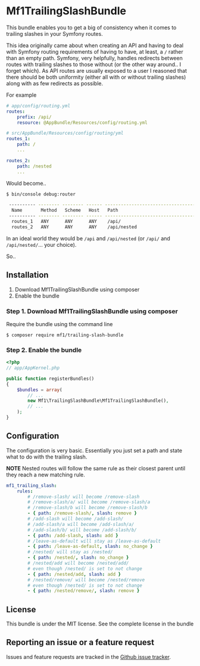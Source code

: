 # Mf1TrailingSlashBundle

This bundle enables you to get a big of consistency when it comes to trailing
slashes in your Symfony routes.

This idea originally came about when creating an API and having to deal with
Symfony routing requirements of having to have, at least, a `/` rather than
an empty path. Symfony, very helpfully, handles redirects between routes with
trailing slashes to those without (or the other way around.. I forget which).
As API routes are usually exposed to a user I reasoned that there should be both
uniformity (either all with or without trailing slashes) along with as few redirects
as possible.

For example

```yaml
# app/config/routing.yml
routes:
    prefix: /api/
    resource: @AppBundle/Resources/config/routing.yml

# src/AppBundle/Resources/config/routing/yml
routes_1:
    path: /
    ...

routes_2:
    path: /nested
    ...
```

Would become..

```bash
$ bin/console debug:router

 ---------- -------- -------- ------ -----------------------------------
  Name       Method   Scheme   Host   Path
 ---------- -------- -------- ------ -----------------------------------
  routes_1   ANY      ANY      ANY    /api/
  routes_2   ANY      ANY      ANY    /api/nested
```

In an ideal world they would be `/api` and `/api/nested` (or `/api/` and
`/api/nested/`... your choice).

So..

## Installation

1. Download Mf1TrailingSlashBundle using composer
2. Enable the bundle

### Step 1. Download Mf1TrailingSlashBundle using composer

Require the bundle using the command line

```cli
$ composer require mf1/trailing-slash-bundle
```

### Step 2. Enable the bundle

```php
<?php
// app/AppKernel.php

public function registerBundles()
{
    $bundles = array(
        // ...
        new Mf1\TrailingSlashBundle\Mf1TrailingSlashBundle(),
        // ...
    );
}
```

## Configuration

The configuration is very basic. Essentially you just set a path and state what to do
with the trailing slash.

**NOTE** Nested routes will follow the same rule as their closest parent until they
reach a new matching rule.

```yaml
mf1_trailing_slash:
    rules:
        # /remove-slash/ will become /remove-slash
        # /remove-slash/a/ will become /remove-slash/a
        # /remove-slash/b will become /remove-slash/b
        - { path: /remove-slash/, slash: remove }
        # /add-slash will become /add-slash/
        # /add-slash/a will become /add-slash/a/
        # /add-slash/b/ will become /add-slash/b/
        - { path: /add-slash, slash: add }
        # /leave-as-default will stay as /leave-as-default
        - { path: /leave-as-default, slash: no_change }
        # /nested/ will stay as /nested/
        - { path: /nested/, slash: no_change }
        # /nested/add will become /nested/add/
        # even though /nested/ is set to not change
        - { path: /nested/add, slash: add }
        # /nested/remove/ will become /nested/remove
        # even though /nested/ is set to not change
        - { path: /nested/remove/, slash: remove }
```

## License

This bundle is under the MIT license. See the complete license in the bundle

## Reporting an issue or a feature request

Issues and feature requests are tracked in the [Github issue tracker](https://github.com/qooplmao/trailing-slash-bundle/issues).
